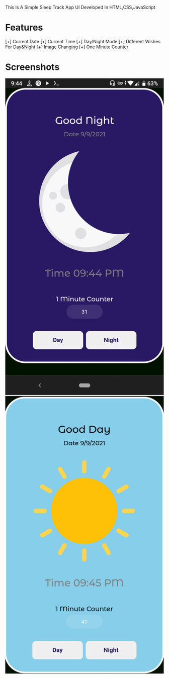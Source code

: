 This Is A Simple Sleep Track App UI
Developed In HTML,CSS,JavaScript
 # Features
 [+] Current Date
 [+] Current Time
 [+] Day/Night Mode
 [+] Different Wishes For Day&Night
 [+] Image Changing 
 [+] One Minute Counter
 
# Screenshots
<img src="scrn1.jpeg"/>
<img src="scrn2.jpeg"/>
